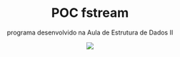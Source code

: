 <h1 align="center"> POC fstream </h1>

<p align="center">programa desenvolvido na Aula de Estrutura de Dados II</p>

<div align="center"> <img src="https://user-images.githubusercontent.com/32443720/169760411-106461f2-276c-4314-8382-e8fba0bc21c1.png"/> </div>
